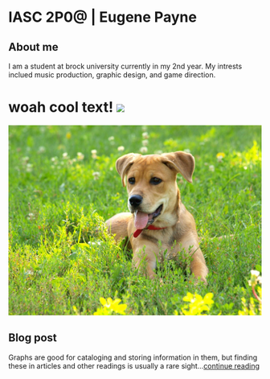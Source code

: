 # IASC 2P0@ | Eugene Payne

## About me 

I am a student at brock university currently in my 2nd year. My intrests inclued music production, graphic design, and game direction. 

woah cool text!
![](images/goodBoy.jpg)
=======
![](ImageZ/goodBoy.jpg)


## Blog post
Graphs are good for cataloging and storing information in them, but finding these in articles and other readings is usually a rare sight...[continue reading](blog)
